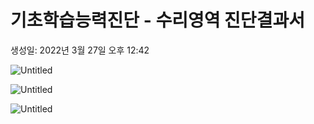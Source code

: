 # 기초학습능력진단 - 수리영역 진단결과서

생성일: 2022년 3월 27일 오후 12:42

![Untitled](Untitled%2014.png)

![Untitled](Untitled%2015.png)

![Untitled](Untitled%2016.png)
